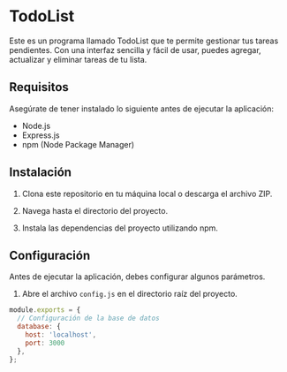 # TodoList

Este es un programa llamado TodoList que te permite gestionar tus tareas pendientes. Con una interfaz sencilla y fácil de usar, puedes agregar, actualizar y eliminar tareas de tu lista.

## Requisitos

Asegúrate de tener instalado lo siguiente antes de ejecutar la aplicación:

- Node.js
- Express.js
- npm (Node Package Manager)

## Instalación

1. Clona este repositorio en tu máquina local o descarga el archivo ZIP.


2. Navega hasta el directorio del proyecto.


3. Instala las dependencias del proyecto utilizando npm.


## Configuración

Antes de ejecutar la aplicación, debes configurar algunos parámetros.

1. Abre el archivo `config.js` en el directorio raíz del proyecto.

```javascript
module.exports = {
  // Configuración de la base de datos
  database: {
    host: 'localhost',
    port: 3000
  },
};
